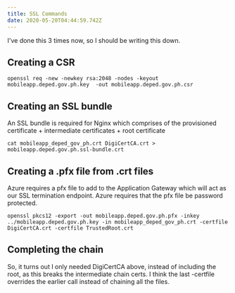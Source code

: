 ```yaml
---
title: SSL Commands
date: 2020-05-20T04:44:59.742Z
---
```

I've done this 3 times now, so I should be writing this down.

## Creating a CSR

```
openssl req -new -newkey rsa:2048 -nodes -keyout mobileapp.deped.gov.ph.key  -out mobileapp.deped.gov.ph.csr
```

## Creating an SSL bundle

An SSL bundle is required for Nginx which comprises of the provisioned certificate + intermediate certificates + root certificate

```
cat mobileapp_deped_gov_ph.crt DigiCertCA.crt > mobileapp.deped.gov.ph.ssl-bundle.crt
```


## Creating a .pfx file from .crt files

Azure requires a pfx file to add to the Application Gateway which will act as our SSL termination endpoint. Azure requires that the pfx file be password protected.

```
openssl pkcs12 -export -out mobileapp.deped.gov.ph.pfx -inkey ../mobileapp.deped.gov.ph.key -in mobileapp_deped_gov_ph.crt -certfile DigiCertCA.crt -certfile TrustedRoot.crt
```

## Completing the chain

So, it turns out I only needed DigiCertCA above, instead of including the root, as this breaks the intermediate chain certs. I think the last -certfile overrides the earlier call instead of chaining all the files.